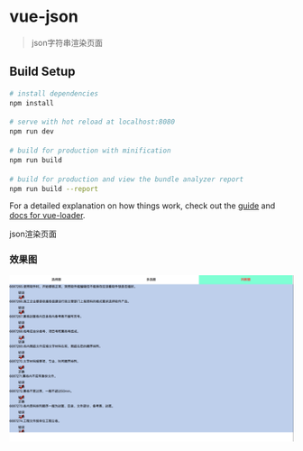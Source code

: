 # vue-json
> json字符串渲染页面
## Build Setup

``` bash
# install dependencies
npm install

# serve with hot reload at localhost:8080
npm run dev

# build for production with minification
npm run build

# build for production and view the bundle analyzer report
npm run build --report
```

For a detailed explanation on how things work, check out the [guide](http://vuejs-templates.github.io/webpack/) and [docs for vue-loader](http://vuejs.github.io/vue-loader).

json渲染页面   
### 效果图  
![效果图](https://github.com/SiHao24/vue-json/blob/master/src/assets/images/result.png)

